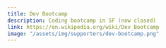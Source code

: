 ```yaml
---
title: Dev Bootcamp
description: Coding bootcamp in SF (now closed)
link: https://en.wikipedia.org/wiki/Dev_Bootcamp
image: "/assets/img/supporters/dev-bootcamp.png"
---
```

